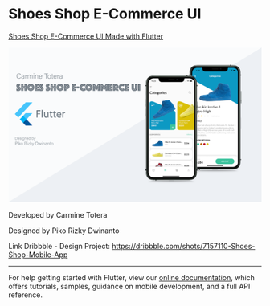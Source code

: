 # Shoes Shop E-Commerce UI

<ins>Shoes Shop E-Commerce UI Made with Flutter</ins>

![alt text](https://github.com/carminetotera/Images/blob/master/shoes-shop-ecommerce-flutter.png?raw=true)

Developed by Carmine Totera

Designed by Piko Rizky Dwinanto

Link Dribbble - Design Project: https://dribbble.com/shots/7157110-Shoes-Shop-Mobile-App

---
For help getting started with Flutter, view our
[online documentation](https://flutter.dev/docs), which offers tutorials,
samples, guidance on mobile development, and a full API reference.
